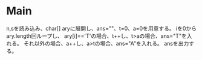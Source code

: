 # Main
n,sを読み込み、char[] aryに展開し、ans=""、t=0、a=0を用意する。
iを0からary.length回ループし、
ary[i]=='T'の場合、t++し、t>aの場合、ans="T"を入れる。
それ以外の場合、a++し、a>tの場合、ans="A"を入れる。
ansを出力する。
